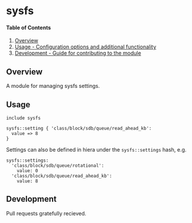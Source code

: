 # sysfs

#### Table of Contents

1. [Overview](#overview)
2. [Usage - Configuration options and additional functionality](#usage)
3. [Development - Guide for contributing to the module](#development)

## Overview

A module for managing sysfs settings.

## Usage

```
include sysfs

sysfs::setting { 'class/block/sdb/queue/read_ahead_kb':
  value => 8
}
```

Settings can also be defined in hiera under the `sysfs::settings` hash, e.g.

```
sysfs::settings:
  'class/block/sdb/queue/rotational':
    value: 0
  'class/block/sdb/queue/read_ahead_kb':
    value: 8
```


## Development

Pull requests gratefully recieved.

